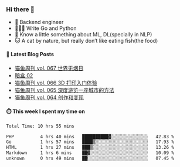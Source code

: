 ### Hi there 👋

- 🔧 Backend engineer
- 👨🏻‍💻 Write Go and Python
- 🔭 Know a little something about ML, DL(specially in NLP)
- 🐱 A cat by nature, but really don’t like eating fish(the food)

#### 📖 Latest Blog Posts
<!-- BLOG-POST-LIST:START -->
- [猫鱼周刊 vol. 067 世界无烟日](https://ameow.xyz/archives/weekly-067)
- [暗盒 02](https://ameow.xyz/archives/film-roll-02)
- [猫鱼周刊 vol. 066 3D 打印入门体验](https://ameow.xyz/archives/weekly-066)
- [猫鱼周刊 vol. 065 深度游览一座城市的方法](https://ameow.xyz/archives/weekly-065)
- [猫鱼周刊 vol. 064 创作和变现](https://ameow.xyz/archives/weekly-064)
<!-- BLOG-POST-LIST:END -->

#### ⏱️ This week I spent my time on
<!--START_SECTION:waka-->

```txt
Total Time: 10 hrs 55 mins

PHP          4 hrs 40 mins   ██████████▓░░░░░░░░░░░░░░   42.83 %
Go           1 hrs 57 mins   ████▒░░░░░░░░░░░░░░░░░░░░   17.93 %
HTML         1 hrs 27 mins   ███▒░░░░░░░░░░░░░░░░░░░░░   13.26 %
Markdown     1 hrs 6 mins    ██▓░░░░░░░░░░░░░░░░░░░░░░   10.09 %
unknown      0 hrs 49 mins   ██░░░░░░░░░░░░░░░░░░░░░░░   07.45 %
```

<!--END_SECTION:waka-->

<!--
**LeslieLeung/LeslieLeung** is a ✨ _special_ ✨ repository because its `README.md` (this file) appears on your GitHub profile.

Here are some ideas to get you started:

- 🔭 I’m currently working on ...
- 🌱 I’m currently learning ...
- 👯 I’m looking to collaborate on ...
- 🤔 I’m looking for help with ...
- 💬 Ask me about ...
- 📫 How to reach me: ...
- 😄 Pronouns: ...
- ⚡ Fun fact: ...
-->
